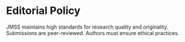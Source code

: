 # Editorial Policy

JMSS maintains high standards for research quality and originality. Submissions are peer-reviewed. Authors must ensure ethical practices.